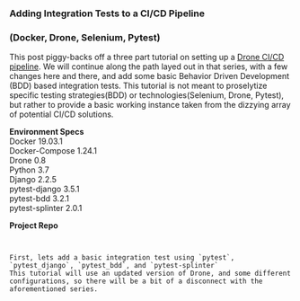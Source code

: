 ### Adding Integration Tests to a CI/CD Pipeline 
### (Docker, Drone, Selenium, Pytest) 

This post piggy-backs off a three part tutorial on setting up
a [Drone CI/CD pipeline](https://www.imagescape.com/blog/2017/03/21/integration-Drone-Docker-Django-Gunicorn-Nginx/).  We will continue along the path layed out in that series, with a few changes here and there, and add some basic Behavior Driven Development (BDD) based integration tests.  This tutorial is not meant to proselytize specific testing strategies(BDD) or technologies(Selenium, Drone, Pytest), but rather to provide a basic working instance taken from the dizzying array of potential CI/CD solutions.

**Environment Specs**  
Docker 19.03.1  
Docker-Compose 1.24.1  
Drone 0.8  
Python 3.7  
Django 2.2.5  
pytest-django 3.5.1  
pytest-bdd 3.2.1  
pytest-splinter 2.0.1  

**Project Repo**
```git clone 


First, lets add a basic integration test using `pytest`, `pytest_django`, `pytest_bdd`, and `pytest-splinter` 
This tutorial will use an updated version of Drone, and some different configurations, so there will be a bit of a disconnect with the aforementioned series.
